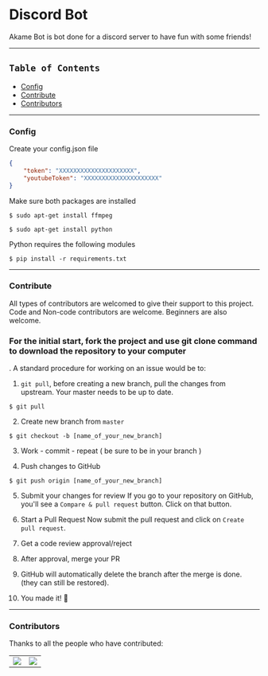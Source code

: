 # Discord Bot
Akame Bot is bot done for a discord server to have fun with some friends! 

---
## `Table of Contents`
- [Config](#config)
- [Contribute](#contribute)
- [Contributors](#contributors)

---
### Config
Create your config.json file

```json
{
    "token": "XXXXXXXXXXXXXXXXXXXXX",
    "youtubeToken": "XXXXXXXXXXXXXXXXXXXXX"
}
```

Make sure both packages are installed
```shell
$ sudo apt-get install ffmpeg
```

```shell
$ sudo apt-get install python
```

Python requires the following modules
```shell
$ pip install -r requirements.txt
```

---
### Contribute
All types of contributors are welcomed to give their support to this project. Code and Non-code contributors are welcome. Beginners are also welcome.
<b> <h3> For the initial start, fork the project and use git clone command to download the repository to your computer </b> </h3>. A standard procedure for working on an issue would be to:

1. `git pull`, before creating a new branch, pull the changes from upstream. Your master needs to be up to date.

```shell
$ git pull
```

2. Create new branch from `master`
```shell
$ git checkout -b [name_of_your_new_branch]
```

3. Work - commit - repeat ( be sure to be in your branch )


4. Push changes to GitHub

```shell
$ git push origin [name_of_your_new_branch]
```

5. Submit your changes for review
   If you go to your repository on GitHub, you'll see a `Compare & pull request` button. Click on that button.
   
6. Start a Pull Request
   Now submit the pull request and click on `Create pull request`.
   
7. Get a code review approval/reject

8. After approval, merge your PR 

9. GitHub will automatically delete the branch after the merge is done. (they can still be restored).

10. You made it! 🎊

---
### Contributors
Thanks to all the people who have contributed:
<table>
  <tbody>
    <tr>
      <td>
         <a href="https://github.com/Samuuuh">
         <img src="https://contrib.rocks/image?repo=Samuuuh/akame-bot"/>
         </a>
      </td>
      <td>
         <a href="https://github.com/KugelPfusch">
         <img src="https://avatars.githubusercontent.com/u/77416636?s=96&v=4"/>
         </a>
      </td>
    </tr>
   <tbody>
<table>

